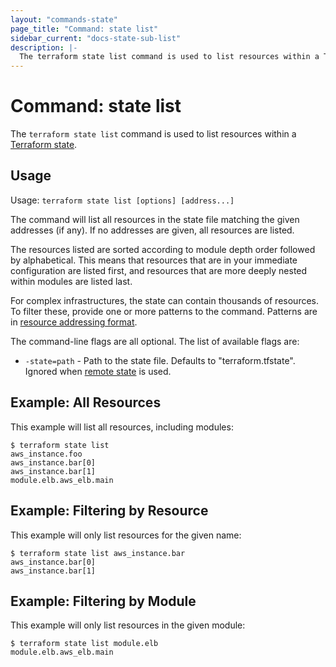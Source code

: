 ```yaml
---
layout: "commands-state"
page_title: "Command: state list"
sidebar_current: "docs-state-sub-list"
description: |-
  The terraform state list command is used to list resources within a Terraform state.
---
```


# Command: state list

The `terraform state list` command is used to list resources within a
[Terraform state](/docs/state/index.html).

## Usage

Usage: `terraform state list [options] [address...]`

The command will list all resources in the state file matching the given
addresses (if any). If no addresses are given, all resources are listed.

The resources listed are sorted according to module depth order followed
by alphabetical. This means that resources that are in your immediate
configuration are listed first, and resources that are more deeply nested
within modules are listed last.

For complex infrastructures, the state can contain thousands of resources.
To filter these, provide one or more patterns to the command. Patterns are
in [resource addressing format](/docs/commands/state/addressing.html).

The command-line flags are all optional. The list of available flags are:

* `-state=path` - Path to the state file. Defaults to "terraform.tfstate".
  Ignored when [remote state](/docs/state/remote/index.html) is used.

## Example: All Resources

This example will list all resources, including modules:

```
$ terraform state list
aws_instance.foo
aws_instance.bar[0]
aws_instance.bar[1]
module.elb.aws_elb.main
```

## Example: Filtering by Resource

This example will only list resources for the given name:

```
$ terraform state list aws_instance.bar
aws_instance.bar[0]
aws_instance.bar[1]
```

## Example: Filtering by Module

This example will only list resources in the given module:

```
$ terraform state list module.elb
module.elb.aws_elb.main
```
